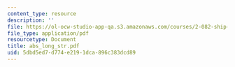 ```yaml
---
content_type: resource
description: ''
file: https://ol-ocw-studio-app-qa.s3.amazonaws.com/courses/2-082-ship-structural-analysis-design-13-122-spring-2003/5dbd5ed7d774e2191dca896c383dcd89_abs_long_str.pdf
file_type: application/pdf
resourcetype: Document
title: abs_long_str.pdf
uid: 5dbd5ed7-d774-e219-1dca-896c383dcd89
---
```

